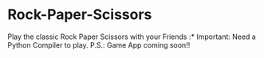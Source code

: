 # Rock-Paper-Scissors
Play the classic Rock Paper Scissors with your Friends :*
Important: Need a Python Compiler to play.
P.S.: Game App coming soon!!
